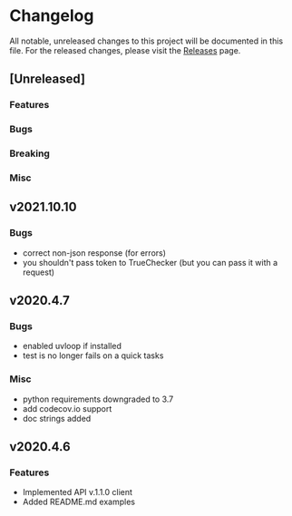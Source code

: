 # Changelog

All notable, unreleased changes to this project will be documented in this file. For the released
changes, please visit
the [Releases](https://gitlab.com/true-web-app/true-checker/true-checker-python/-/releases) page.

## [Unreleased]

### Features

### Bugs

### Breaking

### Misc


## v2021.10.10

### Bugs

- correct non-json response (for errors)
- you shouldn't pass token to TrueChecker (but you can pass it with a request)


## v2020.4.7

### Bugs

- enabled uvloop if installed
- test is no longer fails on a quick tasks

### Misc

- python requirements downgraded to 3.7
- add codecov.io support
- doc strings added

## v2020.4.6

### Features

- Implemented API v.1.1.0 client
- Added README.md examples
